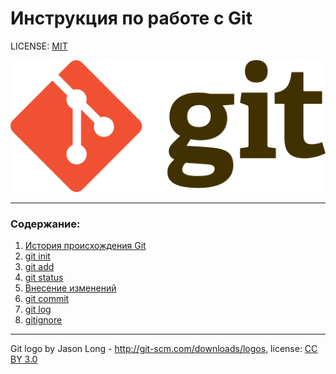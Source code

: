 # Инструкция по работе с Git

LICENSE: [MIT](license.md)

![git-logo](/task3.14/assets/512px-Git-logo.svg.png)

---

### Содержание:
1. [История происхождения Git](history.md)
2. [git init](init.md)
3. [git add](add.md)
4. [git status](status.md)
5. [Внесение изменений](changes.md)
6. [git commit](commit.md)
7. [git log](log.md)
8. [gitignore](ignore.md)

---

Git logo by Jason Long - http://git-scm.com/downloads/logos, license: [CC BY 3.0](https://creativecommons.org/licenses/by/3.0/)